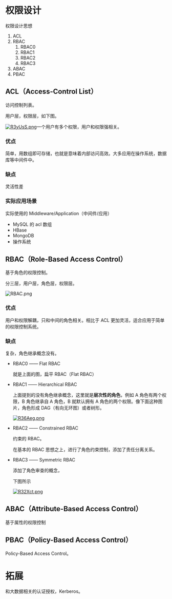 # 权限设计

权限设计思想

1. ACL
2. RBAC
   1. RBAC0
   2. RBAC1
   3. RBAC2
   4. RBAC3
3. ABAC
4. PBAC

## ACL（Access-Control List）

访问控制列表。

用户层，权限层，如下图。

[![R3yUsS.png](https://z3.ax1x.com/2021/06/25/R3yUsS.png)](https://imgtu.com/i/R3yUsS)一个用户有多个权限，用户和权限强相关。

### 优点

简单，用数组即可存储，也就是意味着内部访问高效。大多应用在操作系统，数据库等中间件中。

### 缺点

灵活性差

### 实际应用场景

实际使用的 Middleware/Application（中间件/应用）

- MySQL 的 acl 数组
- HBase
- MongoDB
- 操作系统

## RBAC（Role-Based Access Control）

基于角色的权限控制。

分三层，用户层，角色层，权限层。

![RBAC.png](https://i.loli.net/2021/06/25/BO4jf7DmZdHMnTq.png)

### 优点

用户和权限解耦，只和中间的角色相关。相比于 ACL 更加灵活，适合应用于简单的权限控制系统。

### 缺点

复杂，角色继承概念没有。

- RBAC0 —— Flat RBAC

  就是上面的图，扁平 RBAC（Flat RBAC）

- RBAC1 —— Hierarchical RBAC

  上面提到的没有角色继承概念，这里就是**层次性的角色**，例如 A 角色有两个权限，B 角色继承自 A 角色，B 就默认拥有 A 角色的两个权限。像下面这种图片，角色形成 DAG（有向无环图）或者树形。

  [![R36Aeg.png](https://z3.ax1x.com/2021/06/25/R36Aeg.png)](https://imgtu.com/i/R36Aeg)

- RBAC2 —— Constrained RBAC

  约束的 RBAC。

  在基本的 RBAC 思想之上，进行了角色约束控制，添加了责任分离关系。

- RBAC3 —— Symmetric RBAC

  添加了角色审查的概念，

  下图所示

  [![R32Xct.png](https://z3.ax1x.com/2021/06/26/R32Xct.png)](https://imgtu.com/i/R32Xct)

## ABAC（Attribute-Based Access Control）

基于属性的权限控制

## PBAC（Policy-Based Access Control）

Policy-Based Access Control。

# 拓展

和大数据相关的认证授权，Kerberos。
